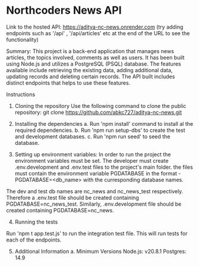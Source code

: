 # Northcoders News API

Link to the hosted API: https://aditya-nc-news.onrender.com
(try adding endpoints such as '/api' , '/api/articles' etc at the end of the URL to see the functionality)

Summary:
This project is a back-end application that manages news articles, the topics involved, comments as well as users. It has been built using Node.js and utilizes a PostgreSQL (PSQL) database. The features available include retrieving the existing data, adding additional data, updating records and deleting certain records. The API built includes distinct endpoints that helps to use these features. 

Instructions
1. Cloning the repository
Use the following command to clone the public repository:
git clone https://github.com/abkc727/aditya-nc-news.git

2. Installing the dependencies
  a. Run 'npm install' command to install al the required dependencies. 
  b. Run 'npm run setup-dbs' to create the test and development databases.
  c. Run 'npm run seed' to seed the database.     

3. Setting up environment variables:
In order to run the project the environment variables must be set.
The developer must create .env.development and .env.test files to the project's main folder. the files must contain the environment variable PGDATABASE in the format - PGDATABASE=<db_name> with the curresponding database names. 

The dev and test db names are nc_news and nc_news_test respectively. Therefore a .env.test file should be created containing PGDATABASE=nc_news_test. Similarly, .env.development file should be created containing PGDATABASE=nc_news.

4. Running the tests

Run 'npm t app.test.js' to run the integration test file. This will run tests for each of the endpoints.

5. Additional Information
  a. Minimum Versions
    Node.js: v20.8.1
    Postgres: 14.9

